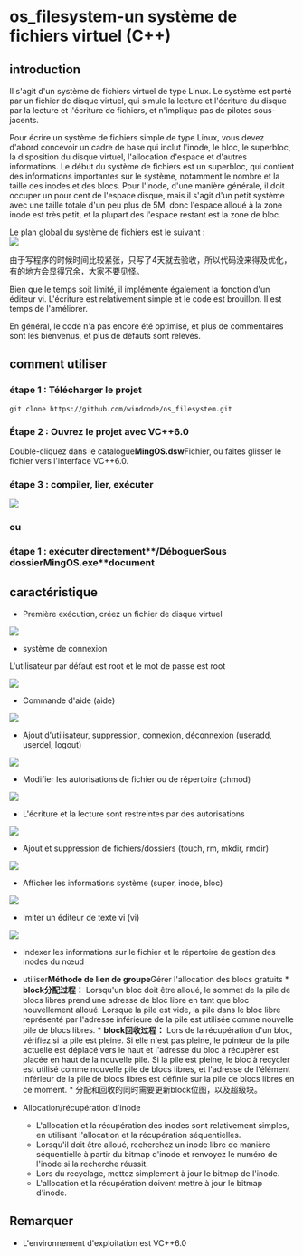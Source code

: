 # os_filesystem-un système de fichiers virtuel (C++)

## introduction

Il s'agit d'un système de fichiers virtuel de type Linux. Le système est porté par un fichier de disque virtuel, qui simule la lecture et l'écriture du disque par la lecture et l'écriture de fichiers, et n'implique pas de pilotes sous-jacents.

Pour écrire un système de fichiers simple de type Linux, vous devez d'abord concevoir un cadre de base qui inclut l'inode, le bloc, le superbloc, la disposition du disque virtuel, l'allocation d'espace et d'autres informations. Le début du système de fichiers est un superbloc, qui contient des informations importantes sur le système, notamment le nombre et la taille des inodes et des blocs. Pour l'inode, d'une manière générale, il doit occuper un pour cent de l'espace disque, mais il s'agit d'un petit système avec une taille totale d'un peu plus de 5M, donc l'espace alloué à la zone inode est très petit, et la plupart des l'espace restant est la zone de bloc.

Le plan global du système de fichiers est le suivant :  
![](./screenshots/00.png)

由于写程序的时候时间比较紧张，只写了4天就去验收，所以代码没来得及优化，有的地方会显得冗余，大家不要见怪。

Bien que le temps soit limité, il implémente également la fonction d'un éditeur vi. L'écriture est relativement simple et le code est brouillon. Il est temps de l'améliorer.

En général, le code n'a pas encore été optimisé, et plus de commentaires sont les bienvenus, et plus de défauts sont relevés.

## comment utiliser

### étape 1 : Télécharger le projet

`git clone https://github.com/windcode/os_filesystem.git`

### Étape 2 : Ouvrez le projet avec VC++6.0

Double-cliquez dans le catalogue**MingOS.dsw**Fichier, ou faites glisser le fichier vers l'interface VC++6.0.

### étape 3 : compiler, lier, exécuter

![](./screenshots/0.png)

### ou

### étape 1 : exécuter directement**/Déboguer**Sous dossier**MingOS.exe**document

## caractéristique

-   Première exécution, créez un fichier de disque virtuel

![](./screenshots/1.png)

-   système de connexion

L'utilisateur par défaut est root et le mot de passe est root

![](./screenshots/2.gif)

-   Commande d'aide (aide)

![](./screenshots/3.gif)

-   Ajout d'utilisateur, suppression, connexion, déconnexion (useradd, userdel, logout)

![](./screenshots/5.gif)

-   Modifier les autorisations de fichier ou de répertoire (chmod)

![](./screenshots/6.gif)

-   L'écriture et la lecture sont restreintes par des autorisations

![](./screenshots/7.gif)

-   Ajout et suppression de fichiers/dossiers (touch, rm, mkdir, rmdir)

![](./screenshots/8.gif)

-   Afficher les informations système (super, inode, bloc)

![](./screenshots/9.gif)

-   Imiter un éditeur de texte vi (vi)

![](./screenshots/4.gif)

-   Indexer les informations sur le fichier et le répertoire de gestion des inodes du nœud

-   utiliser**Méthode de lien de groupe**Gérer l'allocation des blocs gratuits
        * **block分配过程：**
    Lorsqu'un bloc doit être alloué, le sommet de la pile de blocs libres prend une adresse de bloc libre en tant que bloc nouvellement alloué.
    Lorsque la pile est vide, la pile dans le bloc libre représenté par l'adresse inférieure de la pile est utilisée comme nouvelle pile de blocs libres.
        * **block回收过程：**
    Lors de la récupération d'un bloc, vérifiez si la pile est pleine. Si elle n'est pas pleine, le pointeur de la pile actuelle est déplacé vers le haut et l'adresse du bloc à récupérer est placée en haut de la nouvelle pile.
    Si la pile est pleine, le bloc à recycler est utilisé comme nouvelle pile de blocs libres, et l'adresse de l'élément inférieur de la pile de blocs libres est définie sur la pile de blocs libres en ce moment.
        * 分配和回收的同时需要更新block位图，以及超级块。

-   Allocation/récupération d'inode
    -   L'allocation et la récupération des inodes sont relativement simples, en utilisant l'allocation et la récupération séquentielles.
    -   Lorsqu'il doit être alloué, recherchez un inode libre de manière séquentielle à partir du bitmap d'inode et renvoyez le numéro de l'inode si la recherche réussit.
    -   Lors du recyclage, mettez simplement à jour le bitmap de l'inode.
    -   L'allocation et la récupération doivent mettre à jour le bitmap d'inode.

## Remarquer

-   L'environnement d'exploitation est VC++6.0
